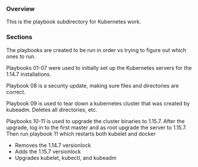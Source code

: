 ### Overview ###

This is the playbook subdirectory for Kubernetes work.


### Sections ###

The playbooks are created to be run in order vs trying to figure out which ones to run.

Playbooks 01-07 were used to initially set up the Kubernetes servers for the 1.14.7 installations.

Playbook 08 is a security update, making sure files and directories are correct.

Playbook 09 is used to tear down a kubernetes cluster that was created by kubeadm. Deletes all directories, etc.

Playbooks 10-11 is used to upgrade the cluster binaries to 1.15.7. After the upgrade, log in to the first master and as root upgrade the server to 1.15.7. Then run playbook 11 which restarts both kubelet and docker
  * Removes the 1.14.7 versionlock
  * Adds the 1.15.7 versionlock
  * Upgrades kubelet, kubectl, and kubeadm

